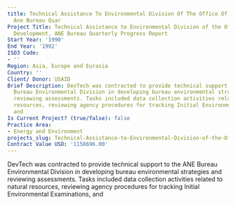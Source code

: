 ```yaml
---
title: Technical Assistance To Environmental Division Of The Office Of Project Development
  Ane Bureau Quar
Project Title: Technical Assistance to Environmental Division of the Office of Project
  Development, ANE Bureau Quarterly Progress Report
Start Year: '1990'
End Year: '1992'
ISO3 Code:
- ''
Region: Asia, Europe and Eurasia
Country: ''
Client/ Donor: USAID
Brief Description: DevTech was contracted to provide technical support to the ANE
  Bureau Environmental Division in developing bureau environmental strategies and
  reviewing assessments. Tasks included data collection activities related to natural
  resources, reviewing agency procedures for tracking Initial Environmental Examinations,
  and
Is Current Project? (true/false): false
Practice Area:
- Energy and Environment
projects_slug: Technical-Assistance-to-Environmental-Division-of-the-Office-of-Project-Development-ANE-Bureau-Quar
Contract Value USD: '1158696.00'
---
```


DevTech was contracted to provide technical support to the ANE Bureau Environmental Division in developing bureau environmental strategies and reviewing assessments. Tasks included data collection activities related to natural resources, reviewing agency procedures for tracking Initial Environmental Examinations, and